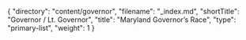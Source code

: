 {
  "directory": "content/governor",
  "filename": "_index.md",
  "shortTitle": "Governor / Lt. Governor",
  "title": "Maryland Governor’s Race",
  "type": "primary-list",
  "weight": 1
}
